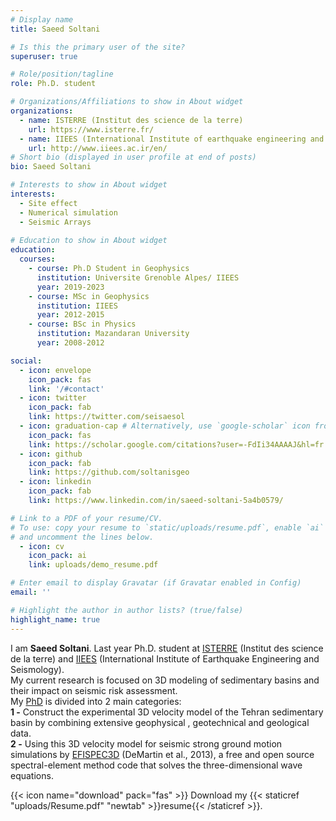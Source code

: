 ```yaml
---
# Display name
title: Saeed Soltani

# Is this the primary user of the site?
superuser: true

# Role/position/tagline
role: Ph.D. student

# Organizations/Affiliations to show in About widget
organizations:
  - name: ISTERRE (Institut des science de la terre)
    url: https://www.isterre.fr/
  - name: IIEES (International Institute of earthquake engineering and seismology)
    url: http://www.iiees.ac.ir/en/
# Short bio (displayed in user profile at end of posts)
bio: Saeed Soltani

# Interests to show in About widget
interests:
  - Site effect
  - Numerical simulation
  - Seismic Arrays
  
# Education to show in About widget
education:
  courses:
    - course: Ph.D Student in Geophysics 
      institution: Universite Grenoble Alpes/ IIEES
      year: 2019-2023
    - course: MSc in Geophysics
      institution: IIEES
      year: 2012-2015
    - course: BSc in Physics
      institution: Mazandaran University
      year: 2008-2012

social:
  - icon: envelope
    icon_pack: fas
    link: '/#contact'
  - icon: twitter
    icon_pack: fab
    link: https://twitter.com/seisaesol
  - icon: graduation-cap # Alternatively, use `google-scholar` icon from `ai` icon pack
    icon_pack: fas
    link: https://scholar.google.com/citations?user=-FdIi34AAAAJ&hl=fr
  - icon: github
    icon_pack: fab
    link: https://github.com/soltanisgeo
  - icon: linkedin
    icon_pack: fab
    link: https://www.linkedin.com/in/saeed-soltani-5a4b0579/

# Link to a PDF of your resume/CV.
# To use: copy your resume to `static/uploads/resume.pdf`, enable `ai` icons in `params.toml`,
# and uncomment the lines below.
  - icon: cv
    icon_pack: ai
    link: uploads/demo_resume.pdf

# Enter email to display Gravatar (if Gravatar enabled in Config)
email: ''

# Highlight the author in author lists? (true/false)
highlight_name: true
---
```

I am **Saeed Soltani**. Last year Ph.D. student at [ISTERRE](https://www.isterre.fr) (Institut des science de la terre) and [IIEES](https://www.iiees.ac.ir) (International Institute of Earthquake Engineering and Seismology).<br />
My current research is focused on 3D modeling of sedimentary basins and their impact on seismic risk assessment.<br />
My [PhD](https://www.theses.fr/s212521) is divided into 2 main categories:<br />
**1 -** Construct the experimental 3D velocity model of the Tehran sedimentary basin by combining extensive geophysical , geotechnical and geological data.<br />
**2 -** Using this 3D velocity model for seismic strong ground motion simulations by [EFISPEC3D](http://efispec.free.fr/) (DeMartin et al., 2013),  a free and open source spectral-element method code that solves the three-dimensional wave equations.<br />
 
{{< icon name="download" pack="fas" >}} Download my {{< staticref "uploads/Resume.pdf" "newtab" >}}resume{{< /staticref >}}.
